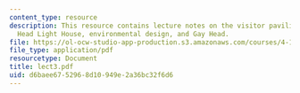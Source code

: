 ```yaml
---
content_type: resource
description: This resource contains lecture notes on the visitor pavilion for Gay
  Head Light House, environmental design, and Gay Head.
file: https://ol-ocw-studio-app-production.s3.amazonaws.com/courses/4-191-introduction-to-integrated-design-fall-2006/d6baee6752968d10949e2a36bc32f6d6_lect3.pdf
file_type: application/pdf
resourcetype: Document
title: lect3.pdf
uid: d6baee67-5296-8d10-949e-2a36bc32f6d6
---
```

